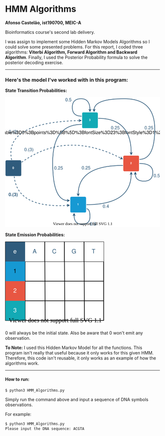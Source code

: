 # HMM Algorithms

**Afonso Castelão, ist190700, MEIC-A**

Bioinformatics course's second lab delivery.

I was assign to implement some Hidden Markov Models Algorithms so I could solve some presented problems. For this report, I coded three algorithms: **Viterbi Algorithm, Forward Algorithm and Backward Algorithm**. Finally, I used the Posterior Probability formula to solve the posterior decoding exercise.

---

### Here's the model I've worked with in this program:

**State Transition Probabilities:**

![HMM Transitions Image](https://github.com/CastleAf/IST_BioInformaticsCourse/blob/master/HMM_Algorithms/img/HMM_Transitions.svg?raw=true)

**State Emission Probabilities:**

![HMM Emissions Image](https://github.com/CastleAf/IST_BioInformaticsCourse/blob/master/HMM_Algorithms/img/HMM_Emissions.svg?raw=true)


0 will always be the initial state. Also be aware that 0 won't emit any observation.

**To Note:** I used this Hidden Markov Model for all the functions. This program isn't really that useful because it only works for this given HMM. Therefore, this code isn't reusable, it only works as an example of how the algorithms work.

---

#### How to run:
```
$ python3 HMM_Algorithms.py
```
Simply run the command above and input a sequence of DNA symbols observations.

For example:
```
$ python3 HMM_Algorithms.py
Please input the DNA sequence: ACGTA
```


